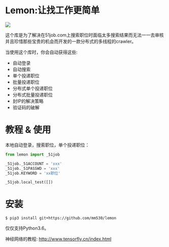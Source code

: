 # Lemon:让找工作更简单
![](https://github.com/mm530/lemon/raw/master/logo.jpg)

这个库是为了解决在51job.com上搜索职位时面临太多搜索结果而无法一一去审核并且珍惜那些宝贵的机会而开发的一款分布式的多线程的crawler。

当使用这个库时，你会自动获得这些:
* 自动登录
* 自动搜索
* 单个投递职位
* 批量投递职位
* 分布式单个投递职位
* 分布式批量投递职位
* 封IP的解决策略
* 验证码的破解

# 教程 & 使用
本地自动登录，搜索职位，单个投递职位：
```python
from lemon import _51job

_51job._51ACCOUNT = 'xxx'
_51job._51PASSWD = 'xxx'
_51job.KEYWORD = 'xx职位'

_51job.local_test([])
```

# 安装
```
$ pip3 install git+https://github.com/mm530/lemon
```
仅仅支持Python3.6。

神经网络的教程:
http://www.tensorfly.cn/index.html
